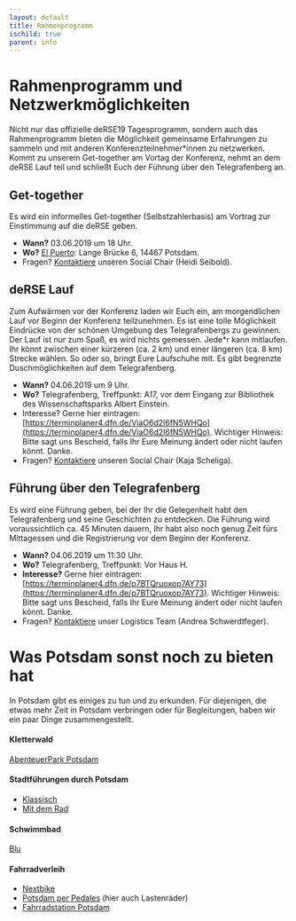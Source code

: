 ```yaml
--- 
layout: default 
title: Rahmenprogramm
ischild: true
parent: info
---
```


# Rahmenprogramm und Netzwerkmöglichkeiten

Nicht nur das offizielle deRSE19 Tagesprogramm, sondern auch das Rahmenprogramm bieten die Möglichkeit gemeinsame Erfahrungen zu sammeln und mit anderen Konferenzteilnehmer\*innen zu netzwerken. Kommt zu unserem Get-together am Vortag der Konferenz, nehmt an dem deRSE Lauf teil und schließt Euch der Führung über den Telegrafenberg an. 

## Get-together
Es wird ein informelles Get-together (Selbstzahlerbasis) am Vortrag zur Einstimmung auf die deRSE geben. 

- **Wann?** 03.06.2019 um 18 Uhr.
- **Wo?** [El Puerto](http://www.elpuerto.de): Lange Brücke 6, 14467 Potsdam.
- Fragen? [Kontaktiere](https://www.de-rse.org/de/conf2019/contact.html) unseren Social Chair (Heidi Seibold).  

## deRSE Lauf
Zum Aufwärmen vor der Konferenz laden wir Euch ein, am morgendlichen Lauf vor Beginn der Konferenz teilzunehmen. Es ist eine tolle Möglichkeit Eindrücke von der schönen Umgebung des Telegrafenbergs zu gewinnen. Der Lauf ist nur zum Spaß, es wird nichts gemessen. Jede*r kann mitlaufen. Ihr könnt zwischen einer kürzeren (ca. 2 km) und einer längeren (ca. 8 km) Strecke wählen. So oder so, bringt Eure Laufschuhe mit. Es gibt begrenzte Duschmöglichkeiten auf dem Telegrafenberg. 

- **Wann?** 04.06.2019 um 9 Uhr. 
- **Wo?** Telegrafenberg, Treffpunkt: A17, vor dem Eingang zur Bibliothek des Wissenschaftsparks Albert Einstein.
- Interesse? Gerne hier eintragen: [https://terminplaner4.dfn.de/ViaO6d2l6fN5WHQo](https://terminplaner4.dfn.de/ViaO6d2l6fN5WHQo). Wichtiger Hinweis: Bitte sagt uns Bescheid, falls Ihr Eure Meinung ändert oder nicht laufen könnt. Danke. 
- Fragen? [Kontaktiere](https://www.de-rse.org/de/conf2019/contact.html) unseren Social Chair (Kaja Scheliga).  

## Führung über den Telegrafenberg
Es wird eine Führung geben, bei der Ihr die Gelegenheit habt den Telegrafenberg und seine Geschichten zu entdecken. Die Führung wird voraussichtlich ca. 45 Minuten dauern, Ihr habt also noch genug Zeit fürs Mittagessen und die Registrierung vor dem Beginn der Konferenz. 

- **Wann?** 04.06.2019 um 11:30 Uhr.
- **Wo?** Telegrafenberg, Treffpunkt: Vor Haus H. 
- **Interesse?** Gerne hier eintragen: [https://terminplaner4.dfn.de/p7BTQruoxop7AY73](https://terminplaner4.dfn.de/p7BTQruoxop7AY73).
Wichtiger Hinweis: Bitte sagt uns Bescheid, falls Ihr Eure Meinung ändert oder nicht laufen könnt. Danke. 
- Fragen? [Kontaktiere](https://www.de-rse.org/de/conf2019/contact.html) unser Logistics Team (Andrea Schwerdtfeger).



# Was Potsdam sonst noch zu bieten hat

In Potsdam gibt es einiges zu tun und zu erkunden. 
Für diejenigen, die etwas mehr Zeit in Potsdam verbringen oder für Begleitungen, haben wir ein paar Dinge zusammengestellt.

#### Kletterwald 
[AbenteuerPark Potsdam](https://www.abenteuerpark.de/home)

#### Stadtführungen durch Potsdam
- [Klassisch](https://www.potsdamtourismus.de/touren/stadtfuehrungen/)
- [Mit dem Rad](http://potsdam-per-pedales.de/fuehrungen-kajaktouren-kurse/) 

#### Schwimmbad 
[Blu](https://www.swp-potsdam.de/de/b%C3%A4der/blu-das-sport-und-freizeitbad/)

#### Fahrradverleih
- [Nextbike](https://www.nextbike.de)
- [Potsdam per Pedales](http://potsdam-per-pedales.de/startpage/) (hier auch Lastenräder)
- [Fahrradstation Potsdam](http://www.fahrradstationpotsdam.de/)








